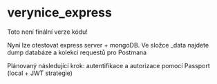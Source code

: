 # verynice_express
Toto není finální verze kódu!

Nyní lze otestovat express server + mongoDB.
Ve složce _data najdete dump databáze a kolekci requestů pro Postmana

Plánovaný následující krok: autentifikace a autorizace pomocí Passport (local + JWT strategie)
